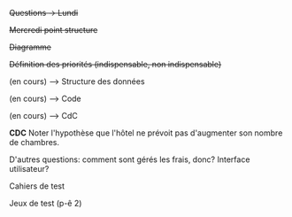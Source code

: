 ~~Questions → Lundi~~

~~Mercredi point structure~~

~~Diagramme~~

~~Définition des priorités (indispensable, non indispensable)~~

(en cours) --> Structure des données

(en cours) --> Code

(en cours) --> CdC

**CDC** Noter l'hypothèse que l'hôtel ne prévoit pas d'augmenter son nombre de chambres.

D'autres questions: comment sont gérés les frais, donc? Interface utilisateur?

Cahiers de test

Jeux de test (p-ê 2)
